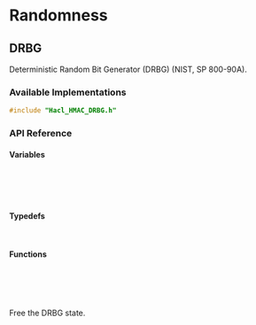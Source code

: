 # Randomness

## DRBG

Deterministic Random Bit Generator (DRBG) (NIST, SP 800-90A).

### Available Implementations

```C
#include "Hacl_HMAC_DRBG.h"
```

### API Reference

#### Variables

```{doxygenvariable} Hacl_HMAC_DRBG_reseed_interval
```

```{doxygenvariable} Hacl_HMAC_DRBG_max_output_length
```

```{doxygenvariable} Hacl_HMAC_DRBG_max_length
```

```{doxygenvariable} Hacl_HMAC_DRBG_max_personalization_string_length
```

```{doxygenvariable} Hacl_HMAC_DRBG_max_additional_input_length
```

#### Typedefs

```{doxygentypedef} Hacl_HMAC_DRBG_supported_alg
```

```{doxygentypedef} Hacl_HMAC_DRBG_state
```

#### Functions

```{doxygenfunction} Hacl_HMAC_DRBG_create_in
```

```{doxygenfunction} Hacl_HMAC_DRBG_instantiate
```

```{doxygenfunction} Hacl_HMAC_DRBG_reseed
```

```{doxygenfunction} Hacl_HMAC_DRBG_generate
```

```{doxygenfunction} Hacl_HMAC_DRBG_free
```

Free the DRBG state.

```{doxygenfunction} Hacl_HMAC_DRBG_min_length
```

